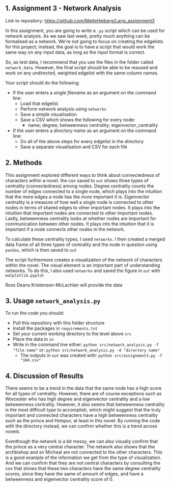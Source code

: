 ## 1. Assignment 3 - Network Analysis
Link to repository: https://github.com/MetteHejberg/Lang_assignment3

In this assignment, you are going to write a ```.py``` script which can be used for network analysis. As we saw last week, pretty much anything can be formalised as a network. We're not going to focus on creating the edgelists for this project; instead, the goal is to have a script that would work the same way on _any_ input data, as long as the input format is correct. 

So, as test data, I recommend that you use the files in the folder called ```network_data```. However, the final script should be able to be resused and work on any undirected, weighted edgelist with the same column names.

Your script should do the following:

- If the user enters a _single filename_ as an argument on the command line:
  - Load that edgelist
  - Perform network analysis using ```networkx```
  - Save a simple visualisation
  - Save a CSV which shows the following for every node:
    - name; degree; betweenness centrality; eigenvector_centrality
- If the user enters a _directory name_ as an argument on the command line:
  - Do all of the above steps for every edgelist in the directory
  - Save a separate visualisation and CSV for each file


## 2. Methods
This assignment explored different ways to think about connectedness of characters within a novel. the csv saved to ```out``` shows three types of centrality (connectedness) among nodes. Degree centrality counts the number of edges connected to a single node, which plays into the intuition that the more edges a node has the more important it is. Eigenvector centrality is a measure of how well a single node is connected to other nodes in terms of shared edges to other important nodes. It plays into the intuition that important nodes are connected to other important nodes. Lastly, betweenness centrality looks at whether nodes are important for communication between other nodes. It plays into the intuition that it is important if a node connects other nodes in the network.

To calculate these centrality types, I used ```networkx```. I then created a merged data frame of all three types of centrality and the node in question using ```pandas```, which is then saved to ```out``` 

The script furthermore creates a visualization of the network of characters within the novel. The visual element is an important part of understanding networks. To do this, I also used ```networkx``` and saved the figure in ```out``` with ```matplotlib.pyplot```

Ross Deans Kristensen-McLachlan will provide the data

## 3. Usage ```network_analysis.py```
To run the code you should:
- Pull this repository with this folder structure 
- Install the packages in ```requirements.txt```
- Set your current working directory to the level above ```src```
- Place the data in ```in```
- Write in the command line either: ```python src/network_analysis.py -f "file name"``` or: ```python src/network_analysis.py -d "directory name"```
  - The outputs in ```out``` was created with: ```python src/assignment3.py -f "1H4.csv"```

## 4. Discussion of Results
There seems to be a trend in the data that the same node has a high score for all types of centrality. However, there are of course exceptions such as Worcester who has high degree and eigenvector centrality and a low betweenness centrality. However, it also seems that betweenness centrality is the most difficult type to accomplish, which might suggest that the truly important and connected characters have a high betweenness centrality such as the prince and Hotspur, at least in this novel. By running the code with the directory instead, we can confirm whether this is a trend across novels.

Eventhough the network is a bit messy, we can also visually confirm that the prince as a very central character. The network also shows that the archbishop and sir Micheal are not connected to the other characters. This is a good example of the information we get from the type of visualization. And we can confirm that they are not central characters by consulting the csv that shows that these two characters have the same degree centrality scores, since they have the same of amount of edges, and have a betweenness and eigenvector centrality score of 0. 

